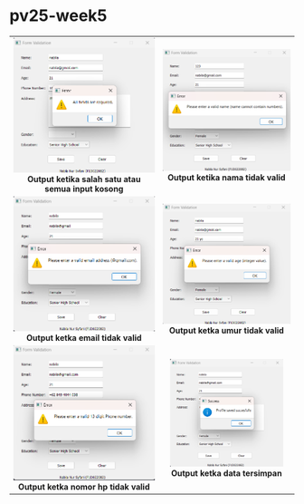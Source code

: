 # pv25-week5
<table align="center">
  <tr>
    <td align="center">
      <img src="1.png" width="300"/><br>
      <b>Output ketika salah satu atau semua input kosong</b>
    </td>
    <td align="center">
      <img src="2.png" width="300"/><br>
      <b>Output ketika nama tidak valid</b>
    </td>
  </tr>
  <tr>
    <td align="center">
      <img src="3.png" width="300"/><br>
      <b>Output ketka email tidak valid</b>
    </td>
    <td align="center">
      <img src="4.png" width="300"/><br>
      <b>Output ketka umur tidak valid </b>
    </td>
  </tr>
  <tr>
    <td align="center">
      <img src="5.png" width="300"/><br>
      <b>Output ketka nomor hp tidak valid </b>
    </td>
    <td align="center">
      <img src="6.png" width="200"/><br>
      <b>Output ketka data tersimpan</b>
    </td>
  </tr>
</table>
